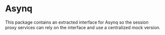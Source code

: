 # Asynq

This package contains an extracted interface for Asynq so the session proxy services can rely on the interface and use
a centralized mock version.